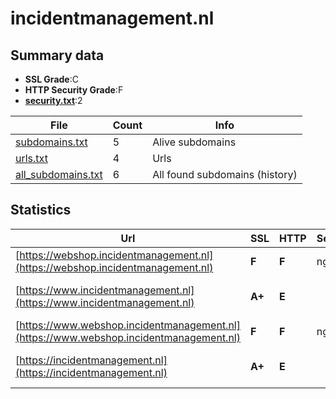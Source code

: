 

# incidentmanagement.nl
## Summary data


 - **SSL Grade**:C
 - **HTTP Security Grade**:F
 - **[security.txt](https://www.digitaleoverheid.nl/nieuws/standaard-security-txt-nu-verplicht-voor-overheid/)**:2


| File       | Count | Info |
|------------|-------|------|
|[subdomains.txt](/data/incidentmanagement.nl/subdomains.txt)|5|Alive subdomains|
|[urls.txt](/data/incidentmanagement.nl/urls.txt)|4|Urls|
|[all_subdomains.txt](/data/incidentmanagement.nl/all_subdomains.txt)|6|All found subdomains (history)|


## Statistics


| Url | SSL | HTTP | Server | Cookie | HSTS | CORS | CTO | CSP | XFO | XXP | RP |FP| Tech |Title |
|--------|-------|-------|------|------|------|------|------|------|------|------|------|------|------|------|
|[https://webshop.incidentmanagement.nl](https://webshop.incidentmanagement.nl)| **F**| **F**|nginx| | | | | | | | :white_check_mark: | |Nginx||
|[https://www.incidentmanagement.nl](https://www.incidentmanagement.nl)| **A+**| **E**|| | | | | | | | :white_check_mark: | |HSTS Microsoft ASP.NET|Object moved|
|[https://www.webshop.incidentmanagement.nl](https://www.webshop.incidentmanagement.nl)| **F**| **F**|nginx| | | | | | | | :white_check_mark: | |Nginx||
|[https://incidentmanagement.nl](https://incidentmanagement.nl)| **A+**| **E**|| | | | | | | | :white_check_mark: | |HSTS Microsoft ASP.NET|Object moved|

